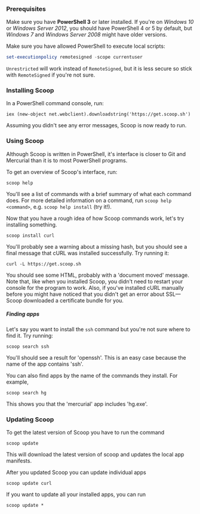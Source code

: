 ### Prerequisites
Make sure you have **PowerShell 3** or later installed. If you're on *Windows 10* or *Windows Server 2012*, you should have PowerShell 4 or 5 by default, but *Windows 7* and *Windows Server 2008* might have older versions.

Make sure you have allowed PowerShell to execute local scripts:

```powershell
set-executionpolicy remotesigned -scope currentuser
```

`Unrestricted` will work instead of `RemoteSigned`, but it is less secure so stick with `RemoteSigned` if you're not sure.

### Installing Scoop
In a PowerShell command console, run:

    iex (new-object net.webclient).downloadstring('https://get.scoop.sh')

Assuming you didn't see any error messages, Scoop is now ready to run.

### Using Scoop
Although Scoop is written in PowerShell, it's interface is closer to Git and Mercurial than it is to most PowerShell programs.

To get an overview of Scoop's interface, run:

    scoop help

You'll see a list of commands with a brief summary of what each command does. For more detailed information on a command, run `scoop help <command>`, e.g. `scoop help install` (try it!).

Now that you have a rough idea of how Scoop commands work, let's try installing something.

    scoop install curl

You'll probably see a warning about a missing hash, but you should see a final message that cURL was installed successfully. Try running it:

    curl -L https://get.scoop.sh

You should see some HTML, probably with a 'document moved' message. Note that, like when you installed Scoop, you didn't need to restart your console for the program to work. Also, if you've installed cURL manually before you might have noticed that you didn't get an error about SSL—Scoop downloaded a certificate bundle for you.

##### Finding apps
Let's say you want to install the `ssh` command but you're not sure where to find it. Try running:
    
    scoop search ssh

You'll should see a result for 'openssh'. This is an easy case because the name of the app contains 'ssh'.

You can also find apps by the name of the commands they install. For example,

    scoop search hg

This shows you that the 'mercurial' app includes 'hg.exe'.

### Updating Scoop
To get the latest version of Scoop you have to run the command

    scoop update

This will download the latest version of scoop and updates the local app manifests.

After you updated Scoop you can update individual apps

    scoop update curl

If you want to update all your installed apps, you can run

    scoop update *